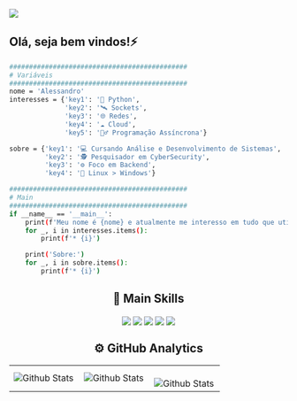 <!--CONTADOR-->
![](https://komarev.com/ghpvc/?username=AlldDev&color=006bed)

## Olá, seja bem vindos!⚡
```bash
#############################################
# Variáveis
#############################################
nome = 'Alessandro'
interesses = {'key1': '🐍 Python',
              'key2': '🛰️ Sockets',
              'key3': '🌐 Redes',
              'key4': '☁️ Cloud',
              'key5': '🧟‍♂️ Programação Assíncrona'}

sobre = {'key1': '💻 Cursando Análise e Desenvolvimento de Sistemas',
         'key2': '🕵️ Pesquisador em CyberSecurity',
         'key3': '⚙️ Foco em Backend',
         'key4': '🐧 Linux > Windows'}

#############################################
# Main
#############################################
if __name__ == '__main__':
    print(f'Meu nome é {nome} e atualmente me interesso em tudo que utiliza:')
    for _, i in interesses.items():
        print(f'* {i}')

    print('Sobre:')
    for _, i in sobre.items():
        print(f'* {i}')
```
<!--SKILLS-->
<h2 align="center">🍃 Main Skills</h2>
<p align="center">
    <img align="center" src="https://img.shields.io/badge/-CSS-0D1117?style=for-the-badge&logo=CSS3&logoColor=1572B6&labelColor=0D1117"/>
    <img align="center" src="https://img.shields.io/badge/-html-0D1117?style=for-the-badge&logo=html5&labelColor=0D1117"/>
    <img align="center" src="https://img.shields.io/badge/-Php-0D1117?style=for-the-badge&logo=react&labelColor=0D1117"/>
    <img align="center" src="https://img.shields.io/badge/-python-0D1117?style=for-the-badge&logo=python&labelColor=0D1117&textColor=0D1117"/>
    <img align="center" src="https://img.shields.io/badge/-javascript-0D1117?style=for-the-badge&logo=javascript&labelColor=0D1117"/>
</p>
<!--GITHUB ANALYTICS-->
<h2 align="center">⚙️ GitHub Analytics</h2>
<table>
  <tr>
    <td>
      <img
        align="left"
        src="https://github-readme-stats.vercel.app/api?username=AlldDev&theme=dark&hide_border=false&include_all_commits=true"
        alt="Github Stats"
      />
    </td>
    <td>
      <img
        align="left"
        src="https://github-readme-stats.vercel.app/api/top-langs/?username=AlldDev&theme=dark&hide_border=false&include_all_commits=true&count_private=true&layout=compact"
        alt="Github Stats"
      />
    </td>
    <td>
      <br />
      <img
        align="left"
        src="https://github-readme-streak-stats.herokuapp.com/?user=AlldDev&theme=dark&hide_border=false"
        alt="Github Stats"
      />
    </td>
  </tr>
</table>


